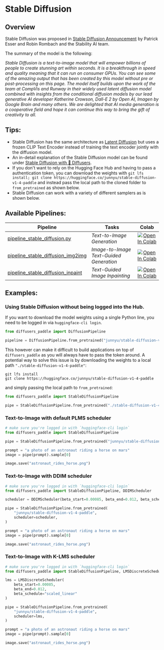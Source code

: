 # Stable Diffusion

## Overview

Stable Diffusion was proposed in [Stable Diffusion Announcement](https://stability.ai/blog/stable-diffusion-announcement) by Patrick Esser and Robin Rombach and the Stability AI team.

The summary of the model is the following:

*Stable Diffusion is a text-to-image model that will empower billions of people to create stunning art within seconds. It is a breakthrough in speed and quality meaning that it can run on consumer GPUs. You can see some of the amazing output that has been created by this model without pre or post-processing on this page. The model itself builds upon the work of the team at CompVis and Runway in their widely used latent diffusion model combined with insights from the conditional diffusion models by our lead generative AI developer Katherine Crowson, Dall-E 2 by Open AI, Imagen by Google Brain and many others. We are delighted that AI media generation is a cooperative field and hope it can continue this way to bring the gift of creativity to all.*

## Tips:

- Stable Diffusion has the same architecture as [Latent Diffusion](https://arxiv.org/abs/2112.10752) but uses a frozen CLIP Text Encoder instead of training the text encoder jointly with the diffusion model.
- An in-detail explanation of the Stable Diffusion model can be found under [Stable Diffusion with 🧨 Diffusers](https://huggingface.co/blog/stable_diffusion).
- If you don't want to rely on the Hugging Face Hub and having to pass a authentication token, you can
download the weights with `git lfs install; git clone https://huggingface.co/junnyu/stable-diffusion-v1-4-paddle` and instead pass the local path to the cloned folder to `from_pretrained` as shown below.
- Stable Diffusion can work with a variety of different samplers as is shown below.

## Available Pipelines:

| Pipeline | Tasks | Colab
|---|---|:---:|
| [pipeline_stable_diffusion.py](https://github.com/huggingface/diffusers/blob/main/src/diffusers/pipelines/stable_diffusion/pipeline_stable_diffusion.py) | *Text-to-Image Generation* | [![Open In Colab](https://colab.research.google.com/assets/colab-badge.svg)](https://colab.research.google.com/github/huggingface/notebooks/blob/main/diffusers/training_example.ipynb)
| [pipeline_stable_diffusion_img2img](https://github.com/huggingface/diffusers/blob/main/src/diffusers/pipelines/stable_diffusion/pipeline_stable_diffusion_img2img.py) | *Image-to-Image Text-Guided Generation* | [![Open In Colab](https://colab.research.google.com/assets/colab-badge.svg)](https://colab.research.google.com/github/huggingface/notebooks/blob/main/diffusers/image_2_image_using_diffusers.ipynb)
| [pipeline_stable_diffusion_inpaint](https://github.com/huggingface/diffusers/blob/main/src/diffusers/pipelines/stable_diffusion/pipeline_stable_diffusion_inpaint.py) | *Text-Guided Image Inpainting* | [![Open In Colab](https://colab.research.google.com/assets/colab-badge.svg)](https://colab.research.google.com/github/huggingface/notebooks/blob/main/diffusers/in_painting_with_stable_diffusion_using_diffusers.ipynb)

## Examples:

### Using Stable Diffusion without being logged into the Hub.

If you want to download the model weights using a single Python line, you need to be logged in via `huggingface-cli login`.

```python
from diffusers_paddle import DiffusionPipeline

pipeline = DiffusionPipeline.from_pretrained("junnyu/stable-diffusion-v1-4-paddle")
```

This however can make it difficult to build applications on top of `diffusers_paddle` as you will always have to pass the token around. A potential way to solve this issue is by downloading the weights to a local path `"./stable-diffusion-v1-4-paddle"`:

```
git lfs install
git clone https://huggingface.co/junnyu/stable-diffusion-v1-4-paddle
```

and simply passing the local path to `from_pretrained`:

```python
from diffusers_paddle import StableDiffusionPipeline

pipe = StableDiffusionPipeline.from_pretrained("./stable-diffusion-v1-4-paddle")
```

### Text-to-Image with default PLMS scheduler

```python
# make sure you're logged in with `huggingface-cli login`
from diffusers_paddle import StableDiffusionPipeline

pipe = StableDiffusionPipeline.from_pretrained("junnyu/stable-diffusion-v1-4-paddle")

prompt = "a photo of an astronaut riding a horse on mars"
image = pipe(prompt).sample[0]

image.save("astronaut_rides_horse.png")
```

### Text-to-Image with DDIM scheduler

```python
# make sure you're logged in with `huggingface-cli login`
from diffusers_paddle import StableDiffusionPipeline, DDIMScheduler

scheduler = DDIMScheduler(beta_start=0.00085, beta_end=0.012, beta_schedule="scaled_linear", clip_sample=False, set_alpha_to_one=False)

pipe = StableDiffusionPipeline.from_pretrained(
    "junnyu/stable-diffusion-v1-4-paddle",
    scheduler=scheduler,
)

prompt = "a photo of an astronaut riding a horse on mars"
image = pipe(prompt).sample[0]

image.save("astronaut_rides_horse.png")
```

### Text-to-Image with K-LMS scheduler

```python
# make sure you're logged in with `huggingface-cli login`
from diffusers_paddle import StableDiffusionPipeline, LMSDiscreteScheduler

lms = LMSDiscreteScheduler(
    beta_start=0.00085,
    beta_end=0.012,
    beta_schedule="scaled_linear"
)

pipe = StableDiffusionPipeline.from_pretrained(
    "junnyu/stable-diffusion-v1-4-paddle",
    scheduler=lms,
)

prompt = "a photo of an astronaut riding a horse on mars"
image = pipe(prompt).sample[0]

image.save("astronaut_rides_horse.png")
```
